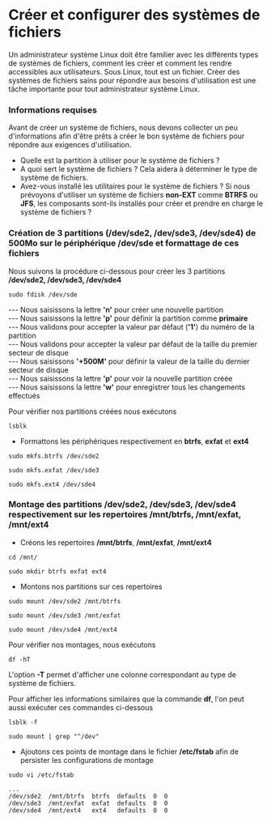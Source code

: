 # Créer et configurer des systèmes de fichiers

Un administrateur système Linux doit être familier avec les différents types de systèmes de fichiers, comment les créer et comment les rendre accessibles aux utilisateurs. Sous Linux, tout est un fichier. Créer des systèmes de fichiers sains pour répondre aux besoins d'utilisation est une tâche importante pour tout administrateur système Linux.

### Informations requises

Avant de créer un système de fichiers, nous devons collecter un peu d'informations afin d'être prêts à créer le bon système de fichiers pour répondre aux exigences d'utilisation.

- Quelle est la partition à utiliser pour le système de fichiers ?
- A quoi sert le système de fichiers ? Cela aidera à déterminer le type de système de fichiers.
- Avez-vous installé les utilitaires pour le système de fichiers ? Si nous prévoyons d'utiliser un système de fichiers **non-EXT** comme **BTRFS** ou **JFS**, les composants sont-ils installés pour créer et prendre en charge le système de fichiers ?

### Création de 3 partitions (/dev/sde2, /dev/sde3, /dev/sde4) de 500Mo sur le périphérique /dev/sde et formattage de ces fichiers

Nous suivons la procédure ci-dessous pour créer les 3 partitions **/dev/sde2, /dev/sde3, /dev/sde4**

```
sudo fdisk /dev/sde
```

--- Nous saisissons la lettre **'n'** pour créer une nouvelle partition <br>
--- Nous saisissons la lettre **'p'** pour définir la partition comme **primaire** <br>
--- Nous validons pour accepter la valeur par défaut (**'1'**) du numéro de la partition <br>
--- Nous validons pour accepter la valeur par défaut de la taille du premier secteur de disque <br>
--- Nous saisissons **'+500M'** pour définir la valeur de la taille du dernier secteur de disque <br>
--- Nous saisissons la lettre **'p'** pour voir la nouvelle partition créée <br>
--- Nous saisissons la lettre **'w'** pour enregistrer tous les changements effectués

Pour vérifier nos partitions créées nous exécutons

```
lsblk
```

- Formattons les périphériques respectivement en **btrfs**, **exfat** et **ext4**

```
sudo mkfs.btrfs /dev/sde2
```

```
sudo mkfs.exfat /dev/sde3
```

```
sudo mkfs.ext4 /dev/sde4
```

### Montage des partitions /dev/sde2, /dev/sde3, /dev/sde4 respectivement sur les repertoires /mnt/btrfs, /mnt/exfat, /mnt/ext4

- Créons les repertoires **/mnt/btrfs**, **/mnt/exfat**, **/mnt/ext4**

```
cd /mnt/
```

```
sudo mkdir btrfs exfat ext4
```

- Montons nos partitions sur ces repertoires

```
sudo mount /dev/sde2 /mnt/btrfs
```

```
sudo mount /dev/sde3 /mnt/exfat
```

```
sudo mount /dev/sde4 /mnt/ext4
```

Pour vérifier nos montages, nous exécutons

```
df -hT
```

L'option **-T** permet d'afficher une colonne correspondant au type de système de fichiers.

Pour afficher les informations similaires que la commande **df**, l'on peut aussi exécuter ces commandes ci-dessous

```
lsblk -f
```

```
sudo mount | grep "^/dev"
```

- Ajoutons ces points de montage dans le fichier **/etc/fstab** afin de persister les configurations de montage

```
sudo vi /etc/fstab
```

```
...
/dev/sde2  /mnt/btrfs  btrfs  defaults  0  0
/dev/sde3  /mnt/exfat  exfat  defaults  0  0
/dev/sde4  /mnt/ext4   ext4   defaults  0  0
```